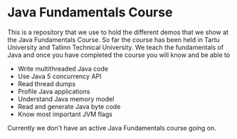 Java Fundamentals Course
========================

This is a repository that we use to hold the different demos that we show at the Java Fundamentals Course. So far the course has been held in Tartu University and Tallinn Technical University. We teach the fundamentals of Java and once you have completed the course you will know and be able to

* Write multithreaded Java code
* Use Java 5 concurrency API
* Read thread dumps
* Profile Java applications
* Understand Java memory model
* Read and generate Java byte code
* Know most important JVM flags

Currently we don't have an active Java Fundamentals course going on.
